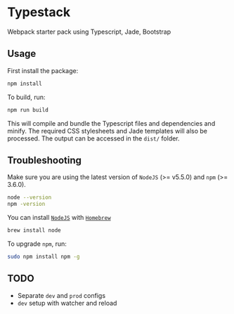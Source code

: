 # Typestack

Webpack starter pack using Typescript, Jade, Bootstrap

## Usage
First install the package:

```bash
npm install
```

To build, run:

```bash
npm run build
```

This will compile and bundle the Typescript files and dependencies and minify. The required CSS stylesheets and Jade templates will also be processed. The output can be accessed in the `dist/` folder.

## Troubleshooting

Make sure you are using the latest version of `NodeJS` (>= v5.5.0) and `npm` (>= 3.6.0).
```bash
node --version
npm -version
```

You can install [`NodeJS`](https://nodejs.org/en/) with [`Homebrew`](http://brew.sh/)
```bash
brew install node
```

To upgrade `npm`, run:
```bash
sudo npm install npm -g
```

## TODO

- Separate `dev` and `prod` configs
- `dev` setup with watcher and reload

